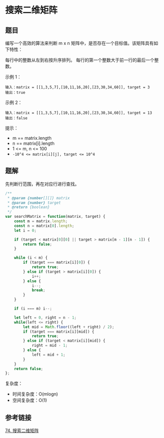 # 搜索二维矩阵

## 题目

编写一个高效的算法来判断 m x n 矩阵中，是否存在一个目标值。该矩阵具有如下特性：

每行中的整数从左到右按升序排列。
每行的第一个整数大于前一行的最后一个整数。

示例 1：

```
输入：matrix = [[1,3,5,7],[10,11,16,20],[23,30,34,60]], target = 3
输出：true
```


示例 2：

```
输入：matrix = [[1,3,5,7],[10,11,16,20],[23,30,34,60]], target = 13
输出：false
```


提示：

- m == matrix.length
- n == matrix[i].length
- 1 <= m, n <= 100
- `-10^4 <= matrix[i][j], target <= 10^4`

## 题解

先判断行范围，再在对应行进行查找。

```js
/**
 * @param {number[][]} matrix
 * @param {number} target
 * @return {boolean}
 */
var searchMatrix = function(matrix, target) {
    const m = matrix.length;
    const n = matrix[0].length;
    let i = 0;

    if (target < matrix[0][0] || target > matrix[m - 1][n - 1]) {
        return false;
    }

    while (i < m) {
        if (target === matrix[i][0]) {
            return true;
        } else if (target > matrix[i][0]) {
            i++;
        } else {
            i--;
            break;
        }
    }

    if (i === m) i--;

    let left = 0, right = n - 1;
    while(left <= right) {
        let mid = Math.floor((left + right) / 2);
        if (target === matrix[i][mid]) {
            return true;
        } else if (target < matrix[i][mid]) {
            right = mid - 1;
        } else {
            left = mid + 1;
        }
    }
    return false;
};
```

复杂度：

- 时间复杂度：O(mlogn)
- 空间复杂度：O(1)

## 参考链接

[74. 搜索二维矩阵](https://leetcode-cn.com/problems/search-a-2d-matrix/)

